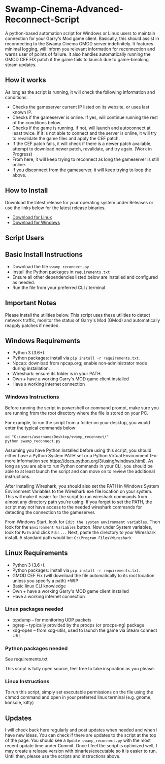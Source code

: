 # Swamp-Cinema-Advanced-Reconnect-Script
A python-based automation script for Windows or Linux users to maintain connection for your Garry's Mod game client. Basically, this should assist in reconnecting to the Swamp Cinema GMOD server indefinitely.
It features minimal logging, will inform you relevant information for reconnection and warns user of points of failure.
It also handles automatically running the GMOD CEF FIX patch if the game fails to launch due to game-breaking steam updates.

## How it works
As long as the script is running, it will check the following information and conditions:

- Checks the gameserver current IP listed on its website, or uses last known IP.
- Checks if the gameserver is online. If yes, will continue running the rest of the conditions below.
- Checks if the game is running. If not, will launch and autoconnect at least twice. If it is not able to connect and the server is online, it will try to revalidate the game files and apply the CEF patch.
- If the CEF patch fails, it will check if there is a newer patch available, attempt to download newer patch, revalidate, and try again. (Work in Progress)
- From here, it will keep trying to reconnect as long the gameserver is still online.
- If you disconnect from the gameserver, it will keep trying to loop the above.

## How to Install
Download the latest release for your operating system under Releases or use the links below for the latest release binaries.
- [Download for Linux](https://github.com/n1c3c0d3/Swamp-Cinema-Advanced-Reconnect-Script/releases/download/v1.0.0-beta.01/swamp_reconnect.Linux)
- [Download for Windows](https://github.com/n1c3c0d3/Swamp-Cinema-Advanced-Reconnect-Script/releases/download/v1.0.0-beta.01/swamp_reconnect.exe)




## Script Users

## Basic Install Instructions
- Download the file `swamp_reconnect.py`
- Install the Python packages in `requirements.txt`
- Ensure all other dependencies listed below are installed and configured as needed.
- Run the file from your preferred CLI / terminal

## Important Notes
Please install the utilities below. This script uses these utilities to detect network traffic, monitor the status of Garry's Mod (GMod) and automatically reapply patches if needed.

## Windows Requirements
- Python 3 (3.6+).
- Python packages: install via `pip install -r requirements.txt`.
- Npcap: download from npcap.org; enable non‑administrator mode during installation.
- Wireshark: ensure its folder is in your PATH.
- Own + have a working Garry's MOD game client installed
- Have a working internet connection

### Windows Instructions
Before running the script in powershell or command prompt, make sure you are running from the root directory where the file is stored on your PC.

For example, to run the script from a folder on your desktop, you would enter the typical commands below

```pwsh
cd "C:/users/username/Desktop/swamp_reconnect/"
python swamp_reconnect.py
```

Assuming you have Python installed before using this script, you should either have a Python System PATH set or a Python Virtual Environment (For more information see https://docs.python.org/3/using/windows.html). As long as you are able to run Python commands in your CLI, you should be able to at least launch the script and can move on to review the additional instructions.

After installing Wireshark, you should also set the PATH in Windows System Environment Variables to the Wireshark.exe file location on your system. This will make it easier for the script to run wireshark commands from almost any directory path you're using. If you forget to set the PATH, the script may not have access to the needed wireshark commands for detecting the connection to the gameserver.

From Windows Start, look for `Edit the system environment variables`. Then look for the `Environment Variables` button. Now under System variables, look for `Path` and click `Edit...` Next, paste the directory to your Wireshark install. A standard path would be: `C:\Program Files\Wireshark`

## Linux Requirements
- Python 3 (3.6+).
- Python packages: install via `pip install -r requirements.txt`.
- GMOD CEF Fix (will download the file automatically to its root location unless you specify a path) *WIP
- Basic linux CLI knowledge
- Own + have a working Garry's MOD game client installed
- Have a working internet connection

### Linux packages needed
- tcpdump – for monitoring UDP packets
- pgrep – typically provided by the procps (or procps-ng) package
- xdg-open – from xdg-utils, used to launch the game via Steam connect URL

### Python packages needed
See requirements.txt

This script is fully open source, feel free to take inspiration as you please.

### Linux Instructions
To run this script, simply set executable permissions on the file using the chmod command and open in your preferred linux terminal (e.g. gnome, konsole, kitty)

## Updates
I will check back here regularly and post updates when needed and when I have new ideas. You can check if there are updates to the script at the top of the page. 
You should see a `Update swamp_reconnect.py` with the most recent update time under Commit. 
Once I feel the script is optimized well, I may create a release version with binaries/executable so it is easier to run. Until then, please use the scripts and instructions above.
